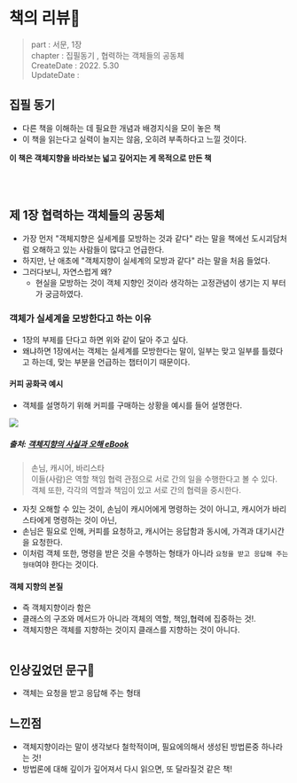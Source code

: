 # 책의 리뷰📔
> part : 서문, 1장   
> chapter : 집필동기 , 협력하는 객체들의 공동체    
> CreateDate : 2022. 5.30  
> UpdateDate :  


## 집필 동기 
- 다른 책을 이해하는 데 필요한 개념과 배경지식을 모이 놓은 책
- 이 책을 읽는다고 실력이 늘지는 않음, 오히려 부족하다고 느낄 것이다.

**이 책은 객체지향을 바라보는 넓고 깊어지는 게 목적으로 만든 책**

<br></br>

## 제 1장 협력하는 객체들의 공동체 
 - 가장 먼저 "객체지향은 실세계를 모방하는 것과 같다" 라는 말을 책에선 도시괴담처럼 오해하고 있는 사람들이 많다고 언급한다.
 - 하지만, 난 애초에 "객체지향이 실세계의 모방과 같다" 라는 말을 처음 들었다.
 - 그러다보니, 자연스럽게 왜?
    - 현실을 모방하는 것이 객체 지향인 것이라 생각하는 고정관념이 생기는 지 부터가 궁금하였다.

### 객체가 실세계을 모방한다고 하는 이유
 - 1장의 부제를 단다고 하면 위와 같이 달아 주고 싶다. 
 - 왜냐하면 1장에서는 객체는 실세계를 모방한다는 말이, 일부는 맞고 일부를 틀렸다고 하는데, 맞는 부분을 언급하는 챕터이기 때문이다.
 
 #### 커피 공화국 예시
  - 객체를 설명하기 위해 커피를 구매하는 상황을 예시를 들어 설명한다. 
  
 <img src="../images/coffeeOrderProcess.jpg" >
 
 ##### 출처: [객체지향의 사실과 오해 eBook](https://digital.kyobobook.co.kr/digital/ebook/ebookDetail.ink?selectedLargeCategory=001&barcode=4808998139766&orderClick=LEH&Kc=)
 
 > 손님, 캐시어, 바리스타  
 > 이들(사람)은 역할 책임 협력 관점으로 서로 간의 일을 수행한다고 볼 수 있다.  
 > 객체 또한, 각각의 역할과 책임이 있고 서로 간의 협력을 중시한다.  

 - 자칫 오해할 수 있는 것이, 손님이 캐시어에게 명령하는 것이 아니고, 캐시어가 바리스타에게 명령하는 것이 아닌,
 - 손님은 필요로 인해, 커피를 요청하고, 캐시어는 응답함과 동시에, 가격과 대기시간을 요청한다.
 - 이처럼 객체 또한, 명령을 받은 것을 수행하는 형태가 아니라 `요청을 받고 응답해 주는 형태`여야 한다는 것이다.

#### 객체 지향의 본질
 - 즉 객체지향이라 함은
 - 클래스의 구조와 메서드가 아니라 객체의 역할, 책임,협력에 집중하는 것!.
 - 객체지향은 객체를 지향하는 것이지 클래스를 지향하는 것이 아니다.
<br></br>


## 인상깊었던 문구💬
- 객체는 요청을 받고 응답해 주는 형태


## 느낀점 
 - 객체지향이라는 말이 생각보다 철학적이며, 필요에의해서 생성된 방법론중 하나라는 것! 
 - 방법론에 대해 깊이가 깊어져서 다시 읽으면, 또 달라질것 같은 책!
